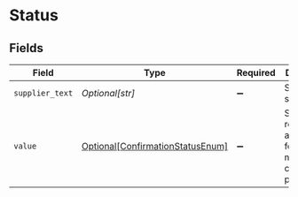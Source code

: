 # Status


## Fields

| Field                                                                             | Type                                                                              | Required                                                                          | Description                                                                       | Example                                                                           |
| --------------------------------------------------------------------------------- | --------------------------------------------------------------------------------- | --------------------------------------------------------------------------------- | --------------------------------------------------------------------------------- | --------------------------------------------------------------------------------- |
| `supplier_text`                                                                   | *Optional[str]*                                                                   | :heavy_minus_sign:                                                                | Supplier status text                                                              | Active/In-active                                                                  |
| `value`                                                                           | [Optional[ConfirmationStatusEnum]](../../models/shared/confirmationstatusenum.md) | :heavy_minus_sign:                                                                | Status returned in a response for a two or more phase commitment process          |                                                                                   |